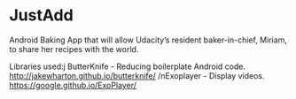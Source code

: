# JustAdd
Android Baking App that will allow Udacity’s resident baker-in-chief, Miriam, to share her recipes with the world.

Libraries used:j
ButterKnife - Reducing boilerplate Android code. http://jakewharton.github.io/butterknife/ /nExoplayer - Display videos. https://google.github.io/ExoPlayer/

